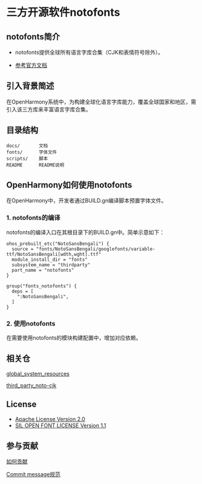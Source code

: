 # 三方开源软件notofonts
## notofonts简介

- notofonts提供全球所有语言字库合集（CJK和表情符号除外）。

- [参考官方文档](https://github.com/notofonts/notofonts.github.io)

## 引入背景简述
在OpenHarmony系统中，为构建全球化语言字库能力，覆盖全球国家和地区，需引入该三方库来丰富语言字库合集。

## 目录结构

```
docs/       文档
fonts/      字体文件
scripts/    脚本
README      README说明
```

## OpenHarmony如何使用notofonts

在OpenHarmony中，开发者通过BUILD.gn编译脚本预置字体文件。

### 1. notofonts的编译

notofonts的编译入口在其根目录下的BUILD.gn中。简单示意如下：

```
ohos_prebuilt_etc("NotoSansBengali") {
  source = "fonts/NotoSansBengali/googlefonts/variable-ttf/NotoSansBengali[wdth,wght].ttf"
  module_install_dir = "fonts"
  subsystem_name = "thirdparty"
  part_name = "notofonts"
}

group("fonts_notofonts") {
  deps = [
    ":NotoSansBengali",
  ]
}
```

### 2. 使用notofonts

在需要使用notofonts的模块构建配置中，增加对应依赖。

## 相关仓

[global_system_resources](https://gitee.com/openharmony/global_system_resources)

[third_party_noto-cjk](https://gitee.com/openharmony/third_party_noto-cjk)

## License

- [Apache License Version 2.0](LICENSE)
- [SIL OPEN FONT LICENSE Version 1.1](fonts/LICENSE)

## 参与贡献
[如何贡献](https://gitee.com/openharmony/docs/blob/HEAD/zh-cn/contribute/参与贡献.md)

[Commit message规范](https://gitee.com/openharmony/device_qemu/wikis/Commit%20message%E8%A7%84%E8%8C%83)
